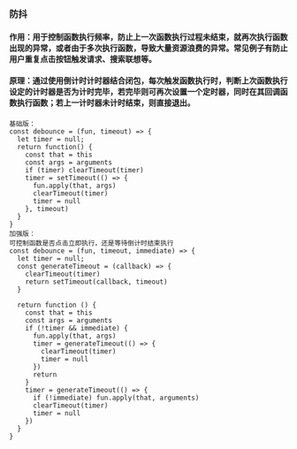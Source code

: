 ### 防抖

#### 作用：用于控制函数执行频率，防止上一次函数执行过程未结束，就再次执行函数出现的异常，或者由于多次执行函数，导致大量资源浪费的异常。常见例子有防止用户重复点击按钮触发请求、搜索联想等。

#### 原理：通过使用倒计时计时器结合闭包，每次触发函数执行时，判断上次函数执行设定的计时器是否为计时完毕，若完毕则可再次设置一个定时器，同时在其回调函数执行函数；若上一计时器未计时结束，则直接退出。
```
基础版：
const debounce = (fun, timeout) => {
  let timer = null;
  return function() {
    const that = this
    const args = arguments
    if (timer) clearTimeout(timer)
    timer = setTimeout(() => {
      fun.apply(that, args)
      clearTimeout(timer)
      timer = null
    }, timeout)
  }
}
加强版：
可控制函数是否点击立即执行，还是等待倒计时结束执行
const debounce = (fun, timeout, immediate) => {
  let timer = null;
  const generateTimeout = (callback) => {
    clearTimeout(timer)
    return setTimeout(callback, timeout)
  }

  return function () {
    const that = this
    const args = arguments
    if (!timer && immediate) {
      fun.apply(that, args)
      timer = generateTimeout(() => {
        clearTimeout(timer)
        timer = null
      })
      return 
    }
    timer = generateTimeout(() => {
      if (!immediate) fun.apply(that, arguments)
      clearTimeout(timer)
      timer = null
    })
  }
}
```

